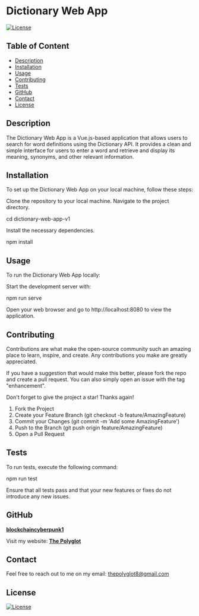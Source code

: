 # Dictionary Web App

[![License](https://img.shields.io/static/v1?label=License&message=MIT&color=blue&?style=plastic&logo=appveyor)](https://opensource.org/licenses/MIT)

## Table of Content

- [Description](#description)
- [Installation](#installation)
- [Usage](#usage)
- [Contributing](#contributing)
- [Tests](#tests)
- [GitHub](#github)
- [Contact](#contact)
- [License](#license)

## Description

The Dictionary Web App is a Vue.js-based application that allows users to search for word definitions using the Dictionary API. It provides a clean and simple interface for users to enter a word and retrieve and display its meaning, synonyms, and other relevant information.

## Installation

To set up the Dictionary Web App on your local machine, follow these steps:

Clone the repository to your local machine.
Navigate to the project directory.

cd dictionary-web-app-v1

Install the necessary dependencies.

npm install

## Usage
To run the Dictionary Web App locally:

Start the development server with:

npm run serve

Open your web browser and go to http://localhost:8080 to view the application.

## Contributing
Contributions are what make the open-source community such an amazing place to learn, inspire, and create. Any contributions you make are greatly appreciated.

If you have a suggestion that would make this better, please fork the repo and create a pull request. You can also simply open an issue with the tag "enhancement".

Don't forget to give the project a star! Thanks again!

1. Fork the Project
2. Create your Feature Branch (git checkout -b feature/AmazingFeature)
3. Commit your Changes (git commit -m 'Add some AmazingFeature')
4. Push to the Branch (git push origin feature/AmazingFeature)
5. Open a Pull Request

## Tests
To run tests, execute the following command:

npm run test

Ensure that all tests pass and that your new features or fixes do not introduce any new issues.

## GitHub

<a href="https://github.com/blockchaincyberpunk1"><strong>blockchaincyberpunk1</a></strong>

<p>Visit my website: <strong><a href="http://blockchaincyberpunk1.github.io/thepolyglot">The Polyglot</a></strong></p>

## Contact

Feel free to reach out to me on my email:
thepolyglot8@gmail.com

## License

[![License](https://img.shields.io/static/v1?label=Licence&message=MIT&color=blue)](https://opensource.org/license/MIT)